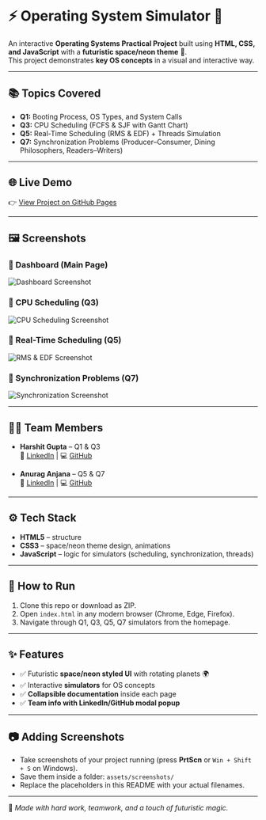 # ⚡ Operating System Simulator 🚀

An interactive **Operating Systems Practical Project** built using **HTML, CSS, and JavaScript** with a **futuristic space/neon theme** 🌌.  
This project demonstrates **key OS concepts** in a visual and interactive way.

---

## 📚 Topics Covered
- **Q1:** Booting Process, OS Types, and System Calls  
- **Q3:** CPU Scheduling (FCFS & SJF with Gantt Chart)  
- **Q5:** Real-Time Scheduling (RMS & EDF) + Threads Simulation  
- **Q7:** Synchronization Problems (Producer–Consumer, Dining Philosophers, Readers–Writers)  

---

## 🌐 Live Demo
👉 [View Project on GitHub Pages](https://YOUR-USERNAME.github.io/OS-Simulator/)  

---

## 🖼️ Screenshots

### 🔹 Dashboard (Main Page)
![Dashboard Screenshot](assets/screenshots/dashboard.png)

### 🔹 CPU Scheduling (Q3)
![CPU Scheduling Screenshot](assets/screenshots/scheduling.png)

### 🔹 Real-Time Scheduling (Q5)
![RMS & EDF Screenshot](assets/screenshots/realtime.png)

### 🔹 Synchronization Problems (Q7)
![Synchronization Screenshot](assets/screenshots/sync.png)

---

## 👨‍💻 Team Members
- **Harshit Gupta** – Q1 & Q3  
  🔗 [LinkedIn](https://linkedin.com/in/harshit-gupta-6b856533b) | 💻 [GitHub](https://github.com/hasrh01)  

- **Anurag Anjana** – Q5 & Q7  
  🔗 [LinkedIn](http://linkedin.com/in/anurag-anjana-2b4709332) | 💻 [GitHub](http://github.com/anuraganjana21)  

---

## ⚙️ Tech Stack
- **HTML5** – structure  
- **CSS3** – space/neon theme design, animations  
- **JavaScript** – logic for simulators (scheduling, synchronization, threads)  

---

## 📌 How to Run
1. Clone this repo or download as ZIP.  
2. Open `index.html` in any modern browser (Chrome, Edge, Firefox).  
3. Navigate through Q1, Q3, Q5, Q7 simulators from the homepage.  

---

## ✨ Features
- ✅ Futuristic **space/neon styled UI** with rotating planets 🌍  
- ✅ Interactive **simulators** for OS concepts  
- ✅ **Collapsible documentation** inside each page  
- ✅ **Team info with LinkedIn/GitHub modal popup**  

---

## 📷 Adding Screenshots
- Take screenshots of your project running (press **PrtScn** or `Win + Shift + S` on Windows).  
- Save them inside a folder: `assets/screenshots/`  
- Replace the placeholders in this README with your actual filenames.  

---

🔮 *Made with hard work, teamwork, and a touch of futuristic magic.*
